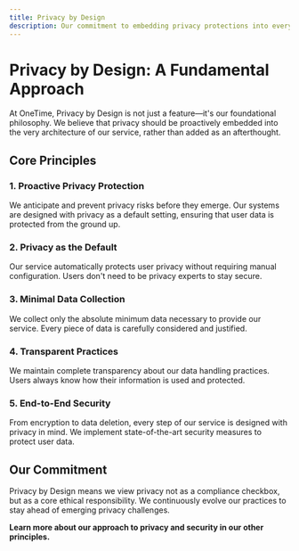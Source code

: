 ```yaml
---
title: Privacy by Design
description: Our commitment to embedding privacy protections into every aspect of our service
---
```


# Privacy by Design: A Fundamental Approach

At OneTime, Privacy by Design is not just a feature—it's our foundational philosophy. We believe that privacy should be proactively embedded into the very architecture of our service, rather than added as an afterthought.

## Core Principles

### 1. Proactive Privacy Protection
We anticipate and prevent privacy risks before they emerge. Our systems are designed with privacy as a default setting, ensuring that user data is protected from the ground up.

### 2. Privacy as the Default
Our service automatically protects user privacy without requiring manual configuration. Users don't need to be privacy experts to stay secure.

### 3. Minimal Data Collection
We collect only the absolute minimum data necessary to provide our service. Every piece of data is carefully considered and justified.

### 4. Transparent Practices
We maintain complete transparency about our data handling practices. Users always know how their information is used and protected.

### 5. End-to-End Security
From encryption to data deletion, every step of our service is designed with privacy in mind. We implement state-of-the-art security measures to protect user data.

## Our Commitment

Privacy by Design means we view privacy not as a compliance checkbox, but as a core ethical responsibility. We continuously evolve our practices to stay ahead of emerging privacy challenges.

**Learn more about our approach to privacy and security in our other principles.**
